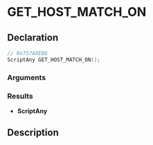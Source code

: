 # GET_HOST_MATCH_ON

## Declaration
```cpp
// 0x757A0EB8
ScriptAny GET_HOST_MATCH_ON();
```

### Arguments

### Results
- **ScriptAny**

## Description

